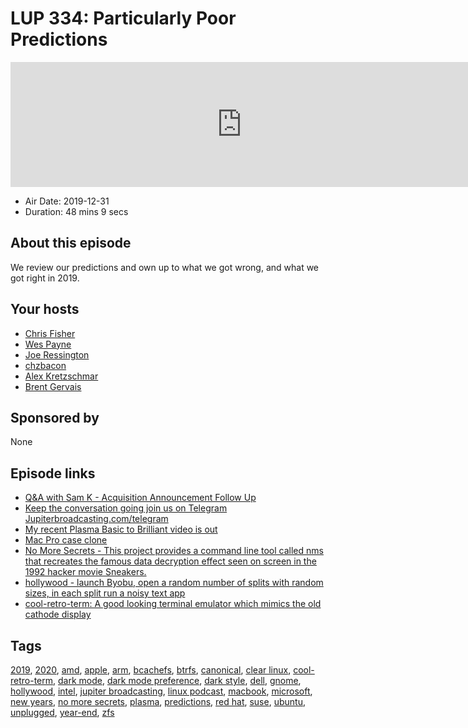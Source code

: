 # LUP 334: Particularly Poor Predictions

<iframe src="https://player.fireside.fm/v2/RUkczH-V+kMDRdO4K?theme=dark" width="740" height="200" frameborder="0" scrolling="no"></iframe>

* Air Date: 2019-12-31
* Duration: 48 mins 9 secs

## About this episode

We review our predictions and own up to what we got wrong, and what we got right in 2019.

## Your hosts
* [Chris Fisher](https://linuxunplugged.com/hosts/chrislas)
* [Wes Payne](https://linuxunplugged.com/hosts/wes)
* [Joe Ressington](https://linuxunplugged.com/hosts/joe)
* [chzbacon](https://linuxunplugged.com/hosts/chzbacon)
* [Alex Kretzschmar](https://linuxunplugged.com/guests/alexktz)
* [Brent Gervais](https://linuxunplugged.com/guests/brentgervais)

## Sponsored by

None



## Episode links

  * [Q&A with Sam K - Acquisition Announcement Follow Up](https://info.acloud.guru/resources/qa-with-sam-k-acquisition-announcement-follow-up "Q&A with Sam K - Acquisition Announcement Follow Up")
  * [Keep the conversation going join us on Telegram Jupiterbroadcasting.com/telegram](https://jupiterbroadcasting.com/telegram "Keep the conversation going join us on Telegram Jupiterbroadcasting.com/telegram")
  * [My recent Plasma Basic to Brilliant video is out](https://www.youtube.com/watch?v=34F_038G5pU "My recent Plasma Basic to Brilliant video is out")
  * [Mac Pro case clone](https://www.dunecase.com/index.html "Mac Pro case clone")
  * [No More Secrets - This project provides a command line tool called nms that recreates the famous data decryption effect seen on screen in the 1992 hacker movie Sneakers.](https://github.com/bartobri/no-more-secrets "No More Secrets - This project provides a command line tool called nms that recreates the famous data decryption effect seen on screen in the 1992 hacker movie Sneakers.")
  * [hollywood - launch Byobu, open a random number of splits with random sizes, in each split run a noisy text app](https://github.com/dustinkirkland/hollywood "hollywood - launch Byobu, open a random number of splits with random sizes, in each split run a noisy text app")
  * [cool-retro-term: A good looking terminal emulator which mimics the old cathode display](https://github.com/Swordfish90/cool-retro-term "cool-retro-term: A good looking terminal emulator which mimics the old cathode display")



## Tags

[2019](https://linuxunplugged.com/tags/2019), [2020](https://linuxunplugged.com/tags/2020), [amd](https://linuxunplugged.com/tags/amd), [apple](https://linuxunplugged.com/tags/apple), [arm](https://linuxunplugged.com/tags/arm), [bcachefs](https://linuxunplugged.com/tags/bcachefs), [btrfs](https://linuxunplugged.com/tags/btrfs), [canonical](https://linuxunplugged.com/tags/canonical), [clear linux](https://linuxunplugged.com/tags/clear%20linux), [cool-retro-term](https://linuxunplugged.com/tags/cool-retro-term), [dark mode](https://linuxunplugged.com/tags/dark%20mode), [dark mode preference](https://linuxunplugged.com/tags/dark%20mode%20preference), [dark style](https://linuxunplugged.com/tags/dark%20style), [dell](https://linuxunplugged.com/tags/dell), [gnome](https://linuxunplugged.com/tags/gnome), [hollywood](https://linuxunplugged.com/tags/hollywood), [intel](https://linuxunplugged.com/tags/intel), [jupiter broadcasting](https://linuxunplugged.com/tags/jupiter%20broadcasting), [linux podcast](https://linuxunplugged.com/tags/linux%20podcast), [macbook](https://linuxunplugged.com/tags/macbook), [microsoft](https://linuxunplugged.com/tags/microsoft), [new years](https://linuxunplugged.com/tags/new%20years), [no more secrets](https://linuxunplugged.com/tags/no%20more%20secrets), [plasma](https://linuxunplugged.com/tags/plasma), [predictions](https://linuxunplugged.com/tags/predictions), [red hat](https://linuxunplugged.com/tags/red%20hat), [suse](https://linuxunplugged.com/tags/suse), [ubuntu](https://linuxunplugged.com/tags/ubuntu), [unplugged](https://linuxunplugged.com/tags/unplugged), [year-end](https://linuxunplugged.com/tags/year-end), [zfs](https://linuxunplugged.com/tags/zfs)